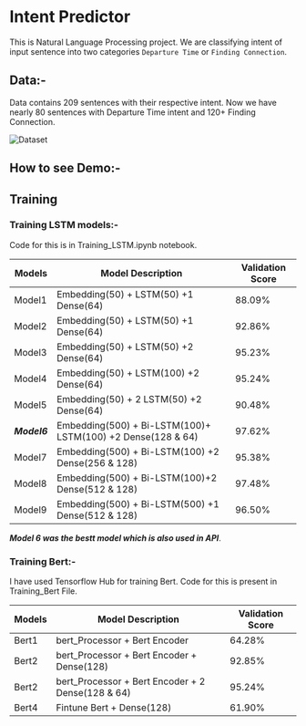 # Intent Predictor

This is Natural Language Processing project. We are classifying intent of input sentence into two categories `Departure Time` or `Finding Connection`.

## Data:-
Data contains 209 sentences with their respective intent. Now we have nearly 80 sentences with Departure Time intent and 120+ Finding Connection.

![Dataset](https://user-images.githubusercontent.com/75840165/127762650-9ae03b06-04da-4f7b-99f2-2e444be2efe5.png)

## How to see Demo:-



## Training 

### Training LSTM models:-
Code for this is in Training_LSTM.ipynb notebook.

| Models  |Model Description                                           |Validation Score|   
|---------|------------------------------------------------------------|----------------| 
| Model1  | Embedding(50) + LSTM(50) +1 Dense(64)                      |    88.09%      |
| Model2  | Embedding(50) + LSTM(50) +1 Dense(64)                      |    92.86%      |       
| Model3  | Embedding(50) + LSTM(50) +2 Dense(64)                      |    95.23%      |    
| Model4  | Embedding(50) + LSTM(100) +2 Dense(64)                     |    95.24%      |     
| Model5  | Embedding(50) + 2 LSTM(50) +2 Dense(64)                    |    90.48%      |    
|***Model6***  | Embedding(500) + Bi-LSTM(100)+ LSTM(100) +2 Dense(128 & 64)|    97.62%      |       
| Model7  | Embedding(500) + Bi-LSTM(100) +2 Dense(256 & 128)          |    95.38%      |    
| Model8  | Embedding(500) + Bi-LSTM(100)+2 Dense(512 & 128)           |    97.48%      |       
| Model9  | Embedding(500) + Bi-LSTM(500) +1 Dense(512 & 128)          |    96.50%      |    

***Model 6 was the bestt model which is also used in API***.

### Training Bert:-
I have used Tensorflow Hub for training Bert. Code for this is present in Training_Bert File.

| Models  |Model Description                                           |Validation Score|   
|---------|------------------------------------------------------------|----------------| 
| Bert1   | bert_Processor +  Bert Encoder                             |    64.28%      |
| Bert2   | bert_Processor +  Bert Encoder + Dense(128)                |    92.85%      |
| Bert2   | bert_Processor +  Bert Encoder + 2 Dense(128 & 64)         |    95.24%      |
| Bert4   | Fintune Bert + Dense(128)                                  |    61.90%      |
